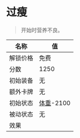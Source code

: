 # 过瘦  
> 开始时营养不良。  
  
名称  |  值  
----  |  ----  
解锁价格  |  免费  
分数  |  1250  
初始装备  |  无  
额外卡牌  |  无  
初始状态  |  [体重](Weight.md)-2100  
被动状态  |  无  
效果  |    
